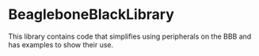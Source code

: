 # BeagleboneBlackLibrary
This library contains code that simplifies using peripherals on the BBB and has examples to show their use.

